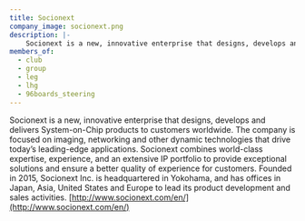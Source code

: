```yaml
---
title: Socionext
company_image: socionext.png
description: |-
    Socionext is a new, innovative enterprise that designs, develops and delivers System-on-Chip products to customers worldwide.
members_of:
  - club
  - group
  - leg
  - lhg
  - 96boards_steering
---
```

Socionext is a new, innovative enterprise that designs, develops and delivers System-on-Chip products to customers worldwide. The company is focused on imaging, networking and other dynamic technologies that drive today’s leading-edge applications. Socionext combines world-class expertise, experience, and an extensive IP portfolio to provide exceptional solutions and ensure a better quality of experience for customers. Founded in 2015, Socionext Inc. is headquartered in Yokohama, and has offices in Japan, Asia, United States and Europe to lead its product development and sales activities. [http://www.socionext.com/en/](http://www.socionext.com/en/)

